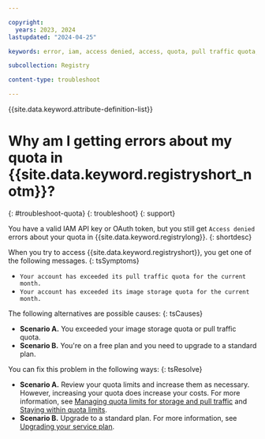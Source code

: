 ```yaml
---

copyright:
  years: 2023, 2024
lastupdated: "2024-04-25"

keywords: error, iam, access denied, access, quota, pull traffic quota, image storage quota

subcollection: Registry

content-type: troubleshoot

---
```


{{site.data.keyword.attribute-definition-list}}

# Why am I getting errors about my quota in {{site.data.keyword.registryshort_notm}}?
{: #troubleshoot-quota}
{: troubleshoot}
{: support}

You have a valid IAM API key or OAuth token, but you still get `Access denied` errors about your quota in {{site.data.keyword.registrylong}}.
{: shortdesc}

When you try to access {{site.data.keyword.registryshort}}, you get one of the following messages.
{: tsSymptoms}

- `Your account has exceeded its pull traffic quota for the current month.`
- `Your account has exceeded its image storage quota for the current month.`

The following alternatives are possible causes:
{: tsCauses}

- **Scenario A.** You exceeded your image storage quota or pull traffic quota.
- **Scenario B.** You're on a free plan and you need to upgrade to a standard plan.

You can fix this problem in the following ways:
{: tsResolve}

- **Scenario A.** Review your quota limits and increase them as necessary. However, increasing your quota does increase your costs. For more information, see [Managing quota limits for storage and pull traffic](/docs/Registry?topic=Registry-registry_quota#registry_quota_get) and [Staying within quota limits](/docs/Registry?topic=Registry-registry_quota#registry_quota_freeup).
- **Scenario B.** Upgrade to a standard plan. For more information, see [Upgrading your service plan](/docs/Registry?topic=Registry-registry_overview&interface=ui#registry_plan_upgrade).
